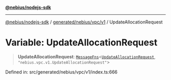 [**@nebius/nodejs-sdk**](../../../../../README.md)

---

[@nebius/nodejs-sdk](../../../../../README.md) / [generated/nebius/vpc/v1](../README.md) / UpdateAllocationRequest

# Variable: UpdateAllocationRequest

> **UpdateAllocationRequest**: [`MessageFns`](../../../../../runtime/protos/core/interfaces/MessageFns.md)\<[`UpdateAllocationRequest`](../interfaces/UpdateAllocationRequest.md), `"nebius.vpc.v1.UpdateAllocationRequest"`\>

Defined in: src/generated/nebius/vpc/v1/index.ts:666
